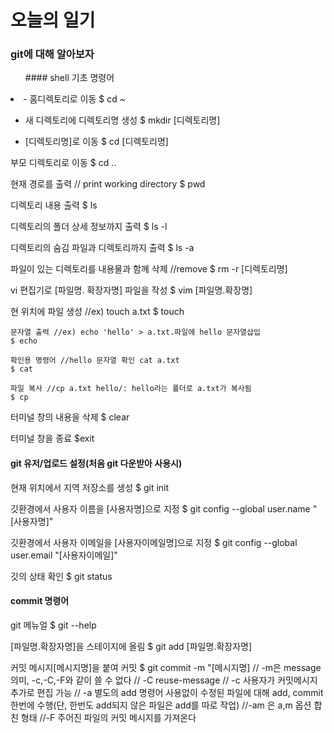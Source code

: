 # 오늘의 일기

### git에 대해 알아보자


<ul>#### shell 기초 명령어</ul>
<li>
- 홈디렉토리로 이동
$ cd ~ 

- 새 디렉토리에 디렉토리명 생성
$ mkdir [디렉토리명] 

- [디렉토리명]로 이동
$ cd [디렉토리명]

부모 디렉토리로 이동
$ cd ..

현재 경로를 출력 // print working directory
$ pwd

디렉토리 내용 출력
$ ls

디렉토리의 폴더 상세 정보까지 출력
$ ls -l

디렉토리의 숨김 파일과 디렉토리까지 출력
$ ls -a

파일이 있는 디렉토리를 내용물과 함께 삭제 //remove
$ rm -r [디렉토리명]

vi 편집기로 [파일명. 확장자명] 파일을 작성
$ vim [파일명.확장명]

현 위치에 파일 생성 //ex) touch a.txt
$ touch 

    문자열 출력 //ex) echo 'hello' > a.txt.파일에 hello 문자열삽입
    $ echo 

    확인용 명령어 //hello 문자열 확인 cat a.txt
    $ cat

    파일 복사 //cp a.txt hello/: hello라는 폴더로 a.txt가 복사됨
    $ cp


터미널 창의 내용을 삭제
$ clear

터미널 창을 종료
$exit
</li>


#### git 유저/업로드 설정(처음 git 다운받아 사용시)
현재 위치에서 지역 저장소를 생성
$ git init

깃환경에서 사용자 이름을  [사용자명]으로 지정
$ git config --global user.name "[사용자명]"

깃환경에서 사용자 이메일을 [사용자이메일명]으로 지정
$ git config --global user.email "[사용자이메일]"

깃의 상태 확인
$ git status

#### commit 명령어
git 메뉴얼
$ git --help

[파일명.확장자명]을 스테이지에 올림
$ git add [파일명.확장자명]

커밋 메시지[메시지명]을 붙여 커밋
$ git commit -m "[메시지명]
// -m은 message 의미, -c,-C,-F와 같이 쓸 수 없다
// -C reuse-message
// -c 사용자가 커밋메시지 추가로 편집 가능
// -a 별도의 add 명령어 사용없이 수정된 파일에 대해 add, commit 한번에 수행(단, 한번도 add되지 않은 파일은 add를 따로 작업)
//-am 은 a,m 옵션 합친 형태
//-F 주어진 파일의 커밋 메시지를 가져온다



